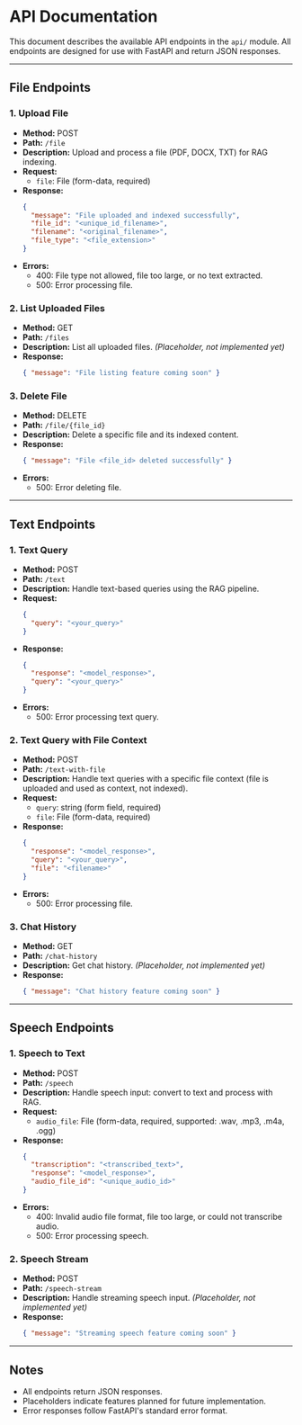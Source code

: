 # API Documentation

This document describes the available API endpoints in the `api/` module. All endpoints are designed for use with FastAPI and return JSON responses.

---

## File Endpoints

### 1. Upload File
- **Method:** POST
- **Path:** `/file`
- **Description:** Upload and process a file (PDF, DOCX, TXT) for RAG indexing.
- **Request:**
  - `file`: File (form-data, required)
- **Response:**
  ```json
  {
    "message": "File uploaded and indexed successfully",
    "file_id": "<unique_id_filename>",
    "filename": "<original_filename>",
    "file_type": "<file_extension>"
  }
  ```
- **Errors:**
  - 400: File type not allowed, file too large, or no text extracted.
  - 500: Error processing file.

### 2. List Uploaded Files
- **Method:** GET
- **Path:** `/files`
- **Description:** List all uploaded files. *(Placeholder, not implemented yet)*
- **Response:**
  ```json
  { "message": "File listing feature coming soon" }
  ```

### 3. Delete File
- **Method:** DELETE
- **Path:** `/file/{file_id}`
- **Description:** Delete a specific file and its indexed content.
- **Response:**
  ```json
  { "message": "File <file_id> deleted successfully" }
  ```
- **Errors:**
  - 500: Error deleting file.

---

## Text Endpoints

### 1. Text Query
- **Method:** POST
- **Path:** `/text`
- **Description:** Handle text-based queries using the RAG pipeline.
- **Request:**
  ```json
  {
    "query": "<your_query>"
  }
  ```
- **Response:**
  ```json
  {
    "response": "<model_response>",
    "query": "<your_query>"
  }
  ```
- **Errors:**
  - 500: Error processing text query.

### 2. Text Query with File Context
- **Method:** POST
- **Path:** `/text-with-file`
- **Description:** Handle text queries with a specific file context (file is uploaded and used as context, not indexed).
- **Request:**
  - `query`: string (form field, required)
  - `file`: File (form-data, required)
- **Response:**
  ```json
  {
    "response": "<model_response>",
    "query": "<your_query>",
    "file": "<filename>"
  }
  ```
- **Errors:**
  - 500: Error processing file.

### 3. Chat History
- **Method:** GET
- **Path:** `/chat-history`
- **Description:** Get chat history. *(Placeholder, not implemented yet)*
- **Response:**
  ```json
  { "message": "Chat history feature coming soon" }
  ```

---

## Speech Endpoints

### 1. Speech to Text
- **Method:** POST
- **Path:** `/speech`
- **Description:** Handle speech input: convert to text and process with RAG.
- **Request:**
  - `audio_file`: File (form-data, required, supported: .wav, .mp3, .m4a, .ogg)
- **Response:**
  ```json
  {
    "transcription": "<transcribed_text>",
    "response": "<model_response>",
    "audio_file_id": "<unique_audio_id>"
  }
  ```
- **Errors:**
  - 400: Invalid audio file format, file too large, or could not transcribe audio.
  - 500: Error processing speech.

### 2. Speech Stream
- **Method:** POST
- **Path:** `/speech-stream`
- **Description:** Handle streaming speech input. *(Placeholder, not implemented yet)*
- **Response:**
  ```json
  { "message": "Streaming speech feature coming soon" }
  ```

---

## Notes
- All endpoints return JSON responses.
- Placeholders indicate features planned for future implementation.
- Error responses follow FastAPI's standard error format. 